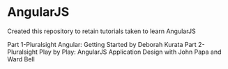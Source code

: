 # AngularJS
Created this repository to retain tutorials taken to learn AngularJS

Part 1-Pluralsight Angular: Getting Started by Deborah Kurata
Part 2-Pluralsight Play by Play: AngularJS Application Design with John Papa and Ward Bell
